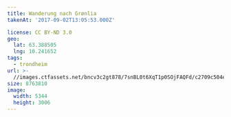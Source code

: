 ```yaml
---
title: Wanderung nach Grønlia
takenAt: '2017-09-02T13:05:53.000Z'

license: CC BY-ND 3.0
geo:
  lat: 63.388505
  lng: 10.241652
tags:
  - trondheim
url: >-
  //images.ctfassets.net/bncv3c2gt878/7snBL0t6XqT1p0SOjFAQFd/c2709c504efb029d98a232cca3c40867/wanderung-nach-grnlia_36170300354_o
size: 8763810
image:
  width: 5344
  height: 3006
---
```

